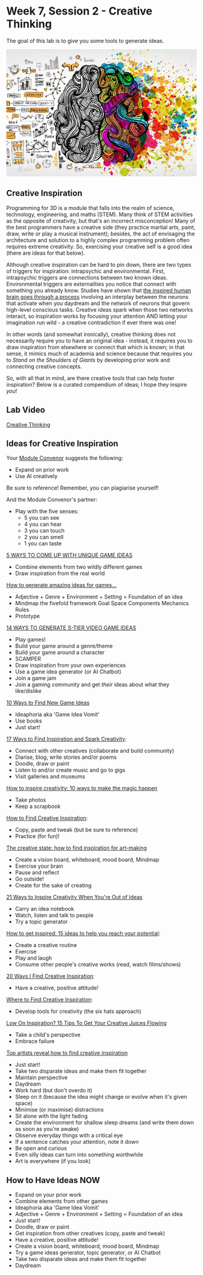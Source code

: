 # Week 7, Session 2 - Creative Thinking

The goal of this lab is to give you some tools to generate ideas.

![Creative Thinking](./images/creativityThinking.jpg)

## Creative Inspiration

Programming for 3D is a module that falls into the realm of science, technology, engineering, and maths (STEM). Many think of STEM activities as the opposite of creativity, but that's an incorrect misconception! Many of the best programmers have a creative side (they practice martial arts, paint, draw, write or play a musical instrument); besides, the act of envisaging the architecture and solution to a highly complex programming problem often requires extreme creativity. So, exercising your creative self is a good idea (there are ideas for that below).

Although creative inspiration can be hard to pin down, there are two types of triggers for inspiration: intrapsychic and environmental. First, intrapsychic triggers are connections between two known ideas. Environmental triggers are externalities you notice that connect with something you already know. Studies have shown that [the inspired human brain goes through a process](https://www.betterup.com/blog/how-to-get-inspired/) involving an interplay between the neurons that activate when you daydream and the network of neurons that govern high-level conscious tasks. Creative ideas spark when those two networks interact, so inspiration works by focusing your attention AND letting your imagination run wild - a creative contradiction if ever there was one!

In other words (and somewhat ironically), creative thinking does not necessarily require you to have an original idea - instead, it requires you to draw inspiration from elsewhere or connect that which is known; in that sense, it mimics much of academia and science because that requires you to _Stand on the Shoulders of Giants_ by developing prior work and connecting creative concepts.

So, with all that in mind, are there creative tools that can help foster inspiration? Below is a curated compendium of ideas; I hope they inspire _you_!

## Lab Video

[Creative Thinking](https://youtu.be/UNbuPPZgW6s)

## Ideas for Creative Inspiration

Your [Module Convenor](https://huckle.studio/) suggests the following:

+ Expand on prior work
+ Use AI creatively

Be sure to reference! Remember, you can plagiarise yourself!

And the Module Convenor's partner:

+ Play with the five senses:
  + 5 you can see
  + 4 you can hear
  + 3 you can touch
  + 2 you can smell
  + 1 you can taste

[5 WAYS TO COME UP WITH UNIQUE GAME IDEAS](https://www.juegostudio.com/blog/5-ways-to-come-up-with-unique-game-ideas)

+ Combine elements from two wildly different games
+ Draw inspiration from the real world

[How to generate amazing ideas for games...](https://intogames.org/news/generating-great-game-ideas-guide/)

+ Adjective + Genre + Environment + Setting = Foundation of an idea
+ Mindmap the fivefold framework
Goal
Space
Components
Mechanics
Rules
+ Prototype

[14 WAYS TO GENERATE S-TIER VIDEO GAME IDEAS](https://gamemaker.io/en/blog/video-game-ideas)

+ Play games!
+ Build your game around a genre/theme
+ Build your game around a character
+ SCAMPER
+ Draw inspiration from your own experiences
+ Use a game idea generator (or AI Chatbot)
+ Join a game jam
+ Join a gaming community and get _their_ ideas about what they like/dislike

[10 Ways to Find New Game Ideas](https://www.gamedesigning.org/gaming/game-ideas/)

+ Ideaphoria aka 'Game Idea Vomit'
+ Use books
+ Just start!

[17 Ways to Find Inspiration and Spark Creativity](https://www.skillshare.com/en/blog/17-ways-to-find-inspiration-and-spark-creativity/):

+ Connect with other creatives (collaborate and build community)
+ Diarise, blog, write stories and/or poems
+ Doodle, draw or paint
+ Listen to and/or create music and go to gigs
+ Visit galleries and museums

[How to inspire creativity: 10 ways to make the magic happen](https://business.talenthouse.com/post/how-to-be-creative-advice)

+ Take photos
+ Keep a scrapbook

[How to Find Creative Inspiration](https://yesimadesigner.com/how-to-find-creative-inspiration/):

+ Copy, paste and tweak (but be sure to reference)
+ Practice (for fun)!

[The creative state: how to find inspiration for art-making](https://www.artsymposia.com/article/inspiration-for-art)

+ Create a vision board, whiteboard, mood board, Mindmap
+ Exercise your brain
+ Pause and reflect
+ Go outside!
+ Create for the sake of creating

[21 Ways to Inspire Creativity When You're Out of Ideas](https://www.grammarly.com/blog/ways-to-inspire-creativity/)

+ Carry an idea notebook
+ Watch, listen and talk to people
+ Try a topic generator

[How to get inspired: 15 ideas to help you reach your potential](https://www.betterup.com/blog/how-to-get-inspired/):

+ Create a creative routine
+ Exercise
+ Play and laugh
+ Consume other people's creative works (read, watch films/shows)

[20 Ways I Find Creative Inspiration](https://roomfortuesday.com/20-ways-i-find-creative-inspiration/):

+ Have a creative, positive attitude!

[Where to Find Creative Inspiration](https://www.jeffbullas.com/creative-inspiration/):

+ Develop tools for creativity (the six hats approach)

[Low On Inspiration? 15 Tips To Get Your Creative Juices Flowing](https://www.forbes.com/sites/forbesbusinesscouncil/2023/03/17/low-on-inspiration-15-tips-to-get-your-creative-juices-flowing/)

+ Take a child's perspective
+ Embrace failure

[Top artists reveal how to find creative inspiration](https://www.theguardian.com/culture/2012/jan/02/top-artists-creative-inspiration)

+ Just start!
+ Take two disparate ideas and make them fit together
+ Maintain perspective
+ Daydream
+ Work hard (but don't overdo it)
+ Sleep on it (because the idea might change or evolve when it's given space)
+ Minimise (or maximise) distractions
+ Sit alone with the light fading
+ Create the environment for shallow sleep dreams (and write them down as soon as you're awake)
+ Observe everyday things with a critical eye
+ If a sentence catches your attention, note it down
+ Be open and curious
+ Even silly ideas can turn into something worthwhile
+ Art is everywhere (if you look)

## How to Have Ideas NOW

+ Expand on your prior work
+ Combine elements from other games
+ Ideaphoria aka 'Game Idea Vomit'
+ Adjective + Genre + Environment + Setting = Foundation of an idea
+ Just start!
+ Doodle, draw or paint
+ Get inspiration from other creatives (copy, paste and tweak)
+ Have a creative, positive attitude!
+ Create a vision board, whiteboard, mood board, Mindmap
+ Try a game ideas generator, topic generator, or AI Chatbot
+ Take two disparate ideas and make them fit together
+ Daydream
